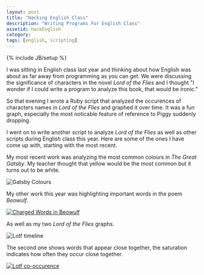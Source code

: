 ```yaml
---
layout: post
title: "Hacking English Class"
description: "Writing Programs For English Class"
assetid: hackEnglish
category: 
tags: [english, scripting]
---
```

{% include JB/setup %}

I was sitting in English class last year and thinking about how English was
about as far away from programming as you can get. We were discussing the
significance of characters in the novel *Lord of the Flies* and I thought "I
wonder if I could write a program to analyze this book, that would be ironic."

So that evening I wrote a Ruby script that analyzed the occurences of characters
names in *Lord of the Flies* and graphed it over time. It was a fun graph,
especially the most noticable feature of reference to Piggy suddenly dropping.

I went on to write another script to analyze *Lord of the Flies* as well as
other scripts during English class this year. Here are some of the ones I have
come up with, starting with the most recent.

My most recent work was analyzing the most common colours in *The Great Gatsby*.
My teacher thought that yellow would be the most common but it turns out to be
white.

![Gatsby Colours]({{PAGE_ASSETS}}/Colours-of-Gatsby.png)

My other work this year was highlighting important words in the poem *Beowulf*.

[![Charged Words in Beowulf]({{PAGE_ASSETS}}/Beowulf.png)]({{PAGE_ASSETS}}/Beowulf.png)

As well as my two *Lord of the Flies* graphs.

![Lotf timeline]({{PAGE_ASSETS}}/lotf-1.png)

The second one shows words that appear close together, the saturation indicates
how often they occur close together.

[![Lotf co-occurence]({{PAGE_ASSETS}}/lotf-2.png)]({{PAGE_ASSETS}}/lotf-2.png)
